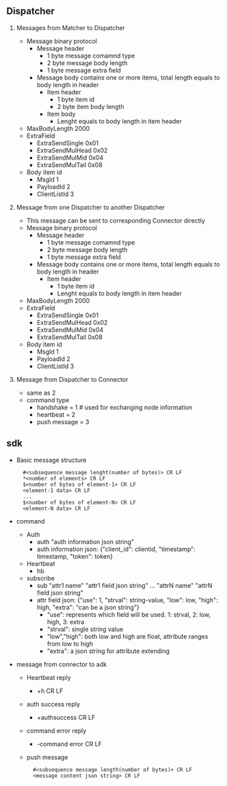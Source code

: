 ## Dispatcher

1. Messages from Matcher to Dispatcher
    * Message binary protocol
        * Message header
            * 1 byte message comamnd type
            * 2 byte message body length
            * 1 byte message extra field
        * Message body contains one or more items, total length equals to body length in header
            * Item header
                * 1 byte item id
                * 2 byte item body length
            * Item body
                * Lenght equals to body length in item header
    * MaxBodyLength 2000
    * ExtraField
        * ExtraSendSingle   0x01
        * ExtraSendMulHead  0x02
        * ExtraSendMulMid   0x04
        * ExtraSendMulTail  0x08
    * Body item id
        * MsgId         1
        * PayloadId     2
        * ClientListId  3

2. Message from one Dispatcher to another Dispatcher
    * This message can be sent to corresponding Connector directly
    * Message binary protocol
        * Message header
            * 1 byte message comamnd type
            * 2 byte message body length
            * 1 byte message extra field
        * Message body contains one or more items, total length equals to body length in header
            * Item header
                * 1 byte item id
                * Lenght equals to body length in item header
    * MaxBodyLength 2000
    * ExtraField
        * ExtraSendSingle   0x01
        * ExtraSendMulHead  0x02
        * ExtraSendMulMid   0x04
        * ExtraSendMulTail  0x08
    * Body item id
        * MsgId         1
        * PayloadId     2
        * ClientListId  3

3. Message from Dispatcher to Connector
    * same as 2
    * command type
        * handshake    = 1 # used for exchanging node information
        * heartbeat    = 2
        * push message = 3


## sdk

* Basic message structure

        #<subsequence message lenght(number of bytes)> CR LF
        *<number of elements> CR LF
        $<number of bytes of element-1> CR LF
        <element-1 data> CR LF
        ...
        $<number of bytes of element-N> CR LF
        <element-N data> CR LF

* command
    * Auth
        * auth "auth information json string"
        * auth information json: {"client_id": clientid, "timestamp": timestamp, "token": token}
    * Heartbeat
        * hb
    * subscribe
        * sub "attr1 name" "attr1 field json string" ... "attrN name" "attrN field json string"
        * attr field json: {"use": 1,  "strval": string-value, "low": low, "high": high, "extra": "can be a json string"}
            * "use": represents which field will be used. 1: strval, 2: low, high, 3: extra
            * "strval": single string value
            * "low","high": both low and high are float, attribute ranges from low to high
            * "extra": a json string for attribute extending

* message from connector to adk
    * Heartbeat reply
        * +h CR LF
    * auth success reply
        * +authsuccess CR LF
    * command error reply
        * -command error CR LF
    * push message

            #<subsequence message length(number of bytes)> CR LF
            <message content json string> CR LF

